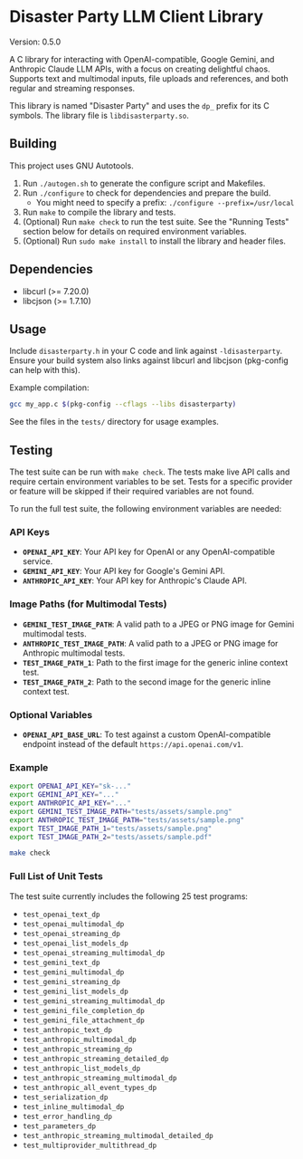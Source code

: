 # Disaster Party LLM Client Library

Version: 0.5.0

A C library for interacting with OpenAI-compatible, Google Gemini, and Anthropic Claude LLM APIs, with a focus on creating delightful chaos. Supports text and multimodal inputs, file uploads and references, and both regular and streaming responses.

This library is named "Disaster Party" and uses the `dp_` prefix for its C symbols. The library file is `libdisasterparty.so`.

## Building

This project uses GNU Autotools.

1.  Run `./autogen.sh` to generate the configure script and Makefiles.
2.  Run `./configure` to check for dependencies and prepare the build.
    * You might need to specify a prefix: `./configure --prefix=/usr/local`
3.  Run `make` to compile the library and tests.
4.  (Optional) Run `make check` to run the test suite. See the "Running Tests" section below for details on required environment variables.
5.  (Optional) Run `sudo make install` to install the library and header files.

## Dependencies

* libcurl (>= 7.20.0)
* libcjson (>= 1.7.10)

## Usage

Include `disasterparty.h` in your C code and link against `-ldisasterparty`.
Ensure your build system also links against libcurl and libcjson (pkg-config can help with this).

Example compilation:
```sh
gcc my_app.c $(pkg-config --cflags --libs disasterparty)
```

See the files in the `tests/` directory for usage examples.

## Testing

The test suite can be run with `make check`. The tests make live API calls and require certain environment variables to be set. Tests for a specific provider or feature will be skipped if their required variables are not found.

To run the full test suite, the following environment variables are needed:

### API Keys
* **`OPENAI_API_KEY`**: Your API key for OpenAI or any OpenAI-compatible service.
* **`GEMINI_API_KEY`**: Your API key for Google's Gemini API.
* **`ANTHROPIC_API_KEY`**: Your API key for Anthropic's Claude API.

### Image Paths (for Multimodal Tests)
* **`GEMINI_TEST_IMAGE_PATH`**: A valid path to a JPEG or PNG image for Gemini multimodal tests.
* **`ANTHROPIC_TEST_IMAGE_PATH`**: A valid path to a JPEG or PNG image for Anthropic multimodal tests.
* **`TEST_IMAGE_PATH_1`**: Path to the first image for the generic inline context test.
* **`TEST_IMAGE_PATH_2`**: Path to the second image for the generic inline context test.

### Optional Variables
* **`OPENAI_API_BASE_URL`**: To test against a custom OpenAI-compatible endpoint instead of the default `https://api.openai.com/v1`.

### Example
```sh
export OPENAI_API_KEY="sk-..."
export GEMINI_API_KEY="..."
export ANTHROPIC_API_KEY="..."
export GEMINI_TEST_IMAGE_PATH="tests/assets/sample.png"
export ANTHROPIC_TEST_IMAGE_PATH="tests/assets/sample.png"
export TEST_IMAGE_PATH_1="tests/assets/sample.png"
export TEST_IMAGE_PATH_2="tests/assets/sample.pdf"

make check
```

### Full List of Unit Tests
The test suite currently includes the following 25 test programs:

* `test_openai_text_dp`
* `test_openai_multimodal_dp`
* `test_openai_streaming_dp`
* `test_openai_list_models_dp`
* `test_openai_streaming_multimodal_dp`
* `test_gemini_text_dp`
* `test_gemini_multimodal_dp`
* `test_gemini_streaming_dp`
* `test_gemini_list_models_dp`
* `test_gemini_streaming_multimodal_dp`
* `test_gemini_file_completion_dp`
* `test_gemini_file_attachment_dp`
* `test_anthropic_text_dp`
* `test_anthropic_multimodal_dp`
* `test_anthropic_streaming_dp`
* `test_anthropic_streaming_detailed_dp`
* `test_anthropic_list_models_dp`
* `test_anthropic_streaming_multimodal_dp`
* `test_anthropic_all_event_types_dp`
* `test_serialization_dp`
* `test_inline_multimodal_dp`
* `test_error_handling_dp`
* `test_parameters_dp`
* `test_anthropic_streaming_multimodal_detailed_dp`
* `test_multiprovider_multithread_dp`